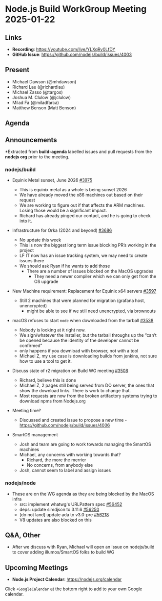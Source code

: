 # Node.js  Build WorkGroup Meeting 2025-01-22

## Links

* **Recording**:  <https://youtube.com/live/YLXqRv0LfDY>
* **GitHub Issue**: <https://github.com/nodejs/build/issues/4003>

## Present

* Michael Dawson (@mhdawson)
* Richard Lau (@richardlau)
* Michael Zasso (@targos)
* Joshua M. Clulow (@jclulow)
* Milad Fa (@miladfarca)
* Matthew Benson (Matt Benson)

## Agenda

## Announcements

*Extracted from **build-agenda** labelled issues and pull requests from the **nodejs org** prior to the meeting.

### nodejs/build

* Equinix Metal sunset, June 2026 [#3975](https://github.com/nodejs/build/issues/3975)
  * This is equinix metal as a whole is being sunset 2026
  * We have already moved the x86 machines out based on their request
  * We are working to figure out if that affects the ARM machines. Losing those would be
    a significant impact.
  * Richard has already pinged our contact, and he is going to check into it.

* Infrastructure for Orka (2024 and beyond) [#3686](https://github.com/nodejs/build/issues/3686)
  * No update this week
  * This is now the biggest long term issue blocking PR’s working in the project
  * LF IT now has an issue tracking system, we may need to create issues there
  * We should ask Ryan if he wants to add those
    * There are a number of issues blocked on the MacOS upgrades
      * They need a newer compiler which we can only get from the OS upgrade

* New Machine requirement: Replacement for Equinix x64 servers [#3597](https://github.com/nodejs/build/issues/3597)
  * Still 2 machines that were planned for migration (grafana host, unencrypted)
    * might be able to see if we still need unencrypted, via brownouts

* macOS refuses to start `node` when downloaded from the tarball [#3538](https://github.com/nodejs/build/issues/3538)
  * Nobody is looking at it right now.
  * We sign/whatever the installer, but the tarball throughs up the “can’t be opened because the
    identity of the developer cannot be confirmed”
  * only happens if you download with browser, not with a tool
  * Michael Z, my use case is downloading builds from jenkins, not sure
    how to use a tool to get it.

* Discuss state of r2 migration on Build WG meeting [#3508](https://github.com/nodejs/build/issues/3508)
  * Richard, believe this is done
  * Michael Z, 2 pages still being served from DO server, the ones that show the
    download links. There is work to change that.
  * Most requests are now from the broken artifactory systems trying to download npms from
    Nodejs.org

* Meeting time?
  * Discussed and created issue to propose a new time -<https://github.com/nodejs/build/issues/4006>

* SmartOS management
  * Josh and team are going to work towards managing the SmartOS machines
  * Michael, any concerns with working towards that?
    * Richard, the more the merrier
    * No concerns, from anybody else
  * Josh, cannot seem to label and assign issues

### nodejs/node

* These are on the WG agenda as they are being blocked by the MacOS infra
  * src: implement whatwg's URLPattern spec   [#56452](https://github.com/nodejs/node/pull/56452)
  * deps: update simdjson to 3.11.6 [#56250](https://github.com/nodejs/node/pull/56250)
  * \[do not land\] update ada to v3.0-pre [#56218](https://github.com/nodejs/node/pull/56218)
  * V8 updates are also blocked on this

## Q&A, Other

* After we discuss with Ryan, Michael will open an issue on nodejs/build to cover adding
  illumos/SmartOS folks to build WG

## Upcoming Meetings

* **Node.js Project Calendar**: <https://nodejs.org/calendar>

Click `+GoogleCalendar` at the bottom right to add to your own Google calendar.
